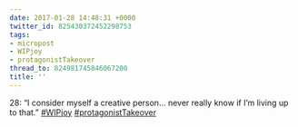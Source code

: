 ```yaml
---
date: 2017-01-28 14:48:31 +0000
twitter_id: 825430372452298753
tags:
- micropost
- WIPjoy
- protagonistTakeover
thread_to: 824981745846067200
title: ''
---
```


28: “I consider myself a creative person… never really know if I’m living up to that.” [#WIPjoy](https://twitter.com/hashtag/WIPjoy) [#protagonistTakeover](https://twitter.com/hashtag/protagonistTakeover)
